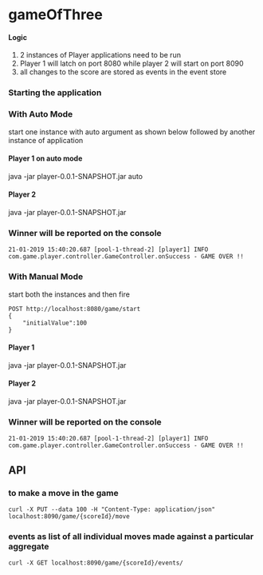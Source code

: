 # gameOfThree

#### Logic

1. 2 instances of Player applications need to be run
2. Player 1 will latch on port 8080 while player 2 will start on port 8090
3. all changes to the score are stored as events in the event store

### Starting the application

### With Auto Mode
start one instance with auto argument as shown below followed by another instance of application
#### Player 1 on auto mode
java -jar player-0.0.1-SNAPSHOT.jar auto
#### Player 2
java -jar player-0.0.1-SNAPSHOT.jar

### Winner will be reported on the console
```text
21-01-2019 15:40:20.687 [pool-1-thread-2] [player1] INFO  com.game.player.controller.GameController.onSuccess - GAME OVER !!
```

### With Manual Mode
start both the instances and then fire 
```text
POST http://localhost:8080/game/start
{
	"initialValue":100
}
```

#### Player 1
java -jar player-0.0.1-SNAPSHOT.jar
#### Player 2
java -jar player-0.0.1-SNAPSHOT.jar
### Winner will be reported on the console
```text
21-01-2019 15:40:20.687 [pool-1-thread-2] [player1] INFO  com.game.player.controller.GameController.onSuccess - GAME OVER !!
```

## API
### to make a move in the game
```text
curl -X PUT --data 100 -H "Content-Type: application/json" localhost:8090/game/{scoreId}/move
```
### events as list of all individual moves made against a particular aggregate
```text
curl -X GET localhost:8090/game/{scoreId}/events/
```